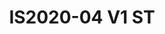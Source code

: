 ---
featured: false
title: IS2020-04 V1 ST
tags:
- Island
width: 20
length: 30
description: "</br></br>Includes:<ul><li>All Hardware as shown</li><li>New Graphics
  with your artwork</li><li>Lights</li><li>Counter</li><li>Furniture* (as per availability)</li><li>Friendly
  Expert Project Management</li></ul></br>Rent excludes flooring </br>*Own excludes
  furniture, flooring & monitors"
rent: 1
own: 1
obj: "??"
images:
- url: assets/img/booths/IS2020-04-V1-ST/1.jpg
- url: assets/img/booths/IS2030-04-V1-ST/2.jpg
- url: assets/img/booths/IS2030-04-V1-ST/3.jpg
- url: assets/img/booths/IS2030-04-V1-ST/4.jpg
- url: assets/img/booths/IS2030-04-V1-ST/5.jpg
- url: assets/img/booths/IS2030-04-V1-ST/6.jpg
---
